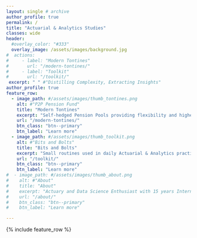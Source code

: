 ```yaml
---
layout: single # archive
author_profile: true
permalink: /
title: "Actuarial & Analytics Studies"
classes: wide
header:
  #overlay_color: "#333"
  overlay_image: /assets/images/background.jpg
#  actions:
#     - label: "Modern Tontines"
#       url: "/modern-tontines/"
#     - label: "Toolkit"
#       url: "/toolkit/"
 excerpt: " " #"Distilling Complexity, Extracting Insights"
author_profile: true
feature_row:
  - image_path: #/assets/images/thumb_tontines.png
    alt: #"P2P Pension Fund"
    title: "Modern Tontines"
    excerpt: "Self-hedged Pension Pools providing flexibility and higher returns at low fee"
    url: "/modern-tontines/"
    btn_class: "btn--primary"
    btn_label: "Learn more"
  - image_path: #/assets/images/thumb_toolkit.png
    alt: #"Bits and Bolts"
    title: "Bits and Bolts"
    excerpt: "Small routines used in daily Actuarial & Analytics practice                      "
    url: "/toolkit/"
    btn_class: "btn--primary"
    btn_label: "Learn more"
#  - image_path: #/assets/images/thumb_about.png
#    alt: #"About"
#    title: "About"
#    excerpt: "Actuary and Data Science Enthusiast with 15 years International Experience in Insurance"
#    url: "/about/"
#    btn_class: "btn--primary"
#    btn_label: "Learn more"     

---
```


{% include feature_row %}
